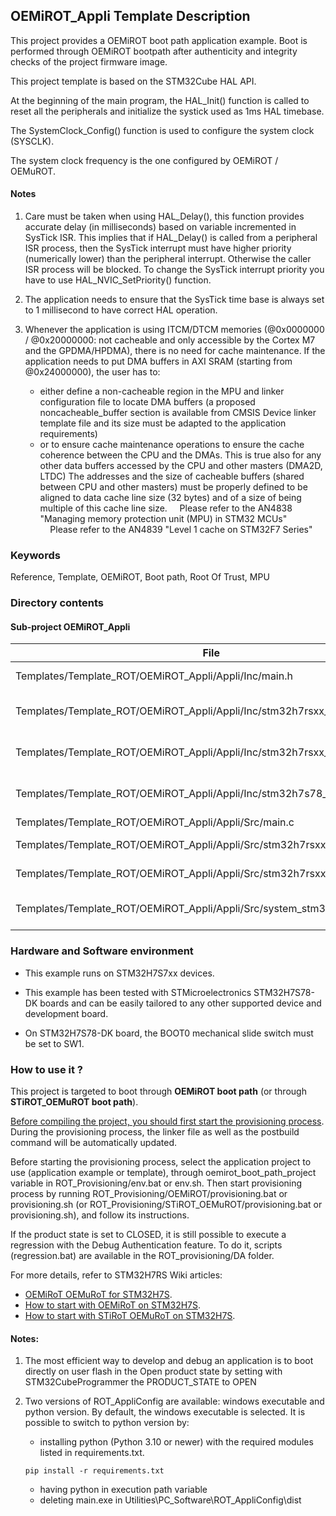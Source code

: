 ## <b>OEMiROT_Appli Template Description</b>

This project provides a OEMiROT boot path application example. Boot is performed through OEMiROT bootpath after authenticity and integrity checks of the project firmware image.

This project template is based on the STM32Cube HAL API.

At the beginning of the main program, the HAL_Init() function is called to reset
all the peripherals and initialize the systick used as 1ms HAL timebase.

The SystemClock_Config() function is used to configure the system clock (SYSCLK).

The system clock frequency is the one configured by OEMiROT / OEMuROT.

#### <b>Notes</b>

 1. Care must be taken when using HAL_Delay(), this function provides accurate delay (in milliseconds)
    based on variable incremented in SysTick ISR. This implies that if HAL_Delay() is called from
    a peripheral ISR process, then the SysTick interrupt must have higher priority (numerically lower)
    than the peripheral interrupt. Otherwise the caller ISR process will be blocked.
    To change the SysTick interrupt priority you have to use HAL_NVIC_SetPriority() function.

 2. The application needs to ensure that the SysTick time base is always set to 1 millisecond
    to have correct HAL operation.

 3. Whenever the application is using ITCM/DTCM memories (@0x0000000 / @0x20000000: not cacheable and only accessible
    by the Cortex M7 and the GPDMA/HPDMA), there is no need for cache maintenance.
    If the application needs to put DMA buffers in AXI SRAM (starting from @0x24000000), the user has to:
    - either define a non-cacheable region in the MPU and linker configuration file to locate DMA buffers
      (a proposed noncacheable_buffer section is available from CMSIS Device linker template file and its size must
      be adapted to the application requirements)
    - or to ensure cache maintenance operations to ensure the cache coherence between the CPU and the DMAs.
    This is true also for any other data buffers accessed by the CPU and other masters (DMA2D, LTDC)
    The addresses and the size of cacheable buffers (shared between CPU and other masters)
    must be properly defined to be aligned to data cache line size (32 bytes) and of a size of being multiple
    of this cache line size.
    Please refer to the AN4838 "Managing memory protection unit (MPU) in STM32 MCUs"
    Please refer to the AN4839 "Level 1 cache on STM32F7 Series"

### <b>Keywords</b>

Reference, Template, OEMiROT, Boot path, Root Of Trust, MPU

### <b>Directory contents</b>

#### <b>Sub-project OEMiROT_Appli</b>

File | Description
 --- | ---
  Templates/Template_ROT/OEMiROT_Appli/Appli/Inc/main.h                      |  Header for main.c module
  Templates/Template_ROT/OEMiROT_Appli/Appli/Inc/stm32h7rsxx_hal_conf.h      |  HAL Configuration file
  Templates/Template_ROT/OEMiROT_Appli/Appli/Inc/stm32h7rsxx_it.h            |  Interrupt handlers header file
  Templates/Template_ROT/OEMiROT_Appli/Appli/Inc/stm32h7s78_discovery_conf.h |  BSP Configuration file
  Templates/Template_ROT/OEMiROT_Appli/Appli/Src/main.c                      |  Main program
  Templates/Template_ROT/OEMiROT_Appli/Appli/Src/stm32h7rsxx_hal_msp.c       |  HAL MSP module
  Templates/Template_ROT/OEMiROT_Appli/Appli/Src/stm32h7rsxx_it.c            |  Interrupt handlers
  Templates/Template_ROT/OEMiROT_Appli/Appli/Src/system_stm32h7rsxx.c        |  STM32H7RSxx system source file

### <b>Hardware and Software environment</b>

  - This example runs on STM32H7S7xx devices.

  - This example has been tested with STMicroelectronics STM32H7S78-DK
    boards and can be easily tailored to any other supported device
    and development board.

  - On STM32H7S78-DK board, the BOOT0 mechanical slide switch must be set to SW1.

### <b>How to use it ?</b>

This project is targeted to boot through <b>OEMiROT boot path</b> (or through <b>STiROT_OEMuROT boot path</b>).

<u>Before compiling the project, you should first start the provisioning process</u>. During the provisioning process, the linker file
as well as the postbuild command will be automatically updated.

Before starting the provisioning process, select the application project to use (application example or template),
through oemirot_boot_path_project variable in ROT_Provisioning/env.bat or env.sh.
Then start provisioning process by running ROT_Provisioning/OEMiROT/provisioning.bat or provisioning.sh (or ROT_Provisioning/STiROT_OEMuROT/provisioning.bat or provisioning.sh), and follow its instructions.

If the product state is set to CLOSED, it is still possible to execute a regression
with the Debug Authentication feature. To do it, scripts (regression.bat) are available in the ROT_provisioning/DA folder.

For more details, refer to STM32H7RS Wiki articles:

  - [OEMiRoT OEMuRoT for STM32H7S](https://wiki.st.com/stm32mcu/wiki/Security:OEMiRoT_OEMuRoT_for_STM32H7S).
  - [How to start with OEMiRoT on STM32H7S](https://wiki.st.com/stm32mcu/wiki/Security:How_to_start_with_OEMiRoT_on_STM32H7S).
  - [How to start with STiRoT OEMuRoT on STM32H7S](https://wiki.st.com/stm32mcu/wiki/Security:How_to_start_with_STiRoT_OEMuRoT_on_STM32H7S).

#### <b>Notes:</b>

  1. The most efficient way to develop and debug an application is to boot directly on user flash in the Open product state by setting with
     STM32CubeProgrammer the PRODUCT_STATE to OPEN

  2. Two versions of ROT_AppliConfig are available: windows executable and python version. By default, the windows executable is selected. It
     is possible to switch to python version by:
        - installing python (Python 3.10 or newer) with the required modules listed in requirements.txt.
        ```
        pip install -r requirements.txt
        ```
        - having python in execution path variable
        - deleting main.exe in Utilities\PC_Software\ROT_AppliConfig\dist